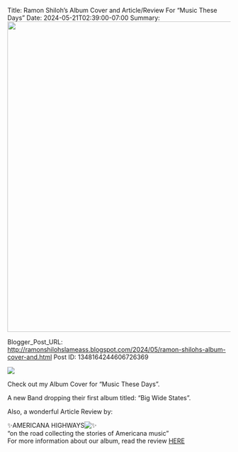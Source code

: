 Title: Ramon Shiloh’s Album Cover and Article/Review For “Music These Days”
Date: 2024-05-21T02:39:00-07:00
Summary: <img src="https://blogger.googleusercontent.com/img/b/R29vZ2xl/AVvXsEiDYwSMS-9pUrm7pb9AjAHT82JaFqLBFpqOxyXBq5qPTsqF8HLDSOw0qG7_reqLhTwEZ_YURBA8916mScgMw0-Se03WYpQ7Iu2xEa2-eQdBeQZQI88fdtCh-CE_OTGPULsMYQRZPDIgujjt6gaAyaR7fufOocNqUOC3CwUTYfT1yzXAe3Bgt5eAaVo66w/w447-h447/IMG_5098.jpeg" width="700">

Blogger_Post_URL: http://ramonshilohslameass.blogspot.com/2024/05/ramon-shilohs-album-cover-and.html
Post ID: 1348164244606726369
 

[![](https://blogger.googleusercontent.com/img/b/R29vZ2xl/AVvXsEiDYwSMS-9pUrm7pb9AjAHT82JaFqLBFpqOxyXBq5qPTsqF8HLDSOw0qG7_reqLhTwEZ_YURBA8916mScgMw0-Se03WYpQ7Iu2xEa2-eQdBeQZQI88fdtCh-CE_OTGPULsMYQRZPDIgujjt6gaAyaR7fufOocNqUOC3CwUTYfT1yzXAe3Bgt5eAaVo66w/w447-h447/IMG_5098.jpeg)](https://blogger.googleusercontent.com/img/b/R29vZ2xl/AVvXsEiDYwSMS-9pUrm7pb9AjAHT82JaFqLBFpqOxyXBq5qPTsqF8HLDSOw0qG7_reqLhTwEZ_YURBA8916mScgMw0-Se03WYpQ7Iu2xEa2-eQdBeQZQI88fdtCh-CE_OTGPULsMYQRZPDIgujjt6gaAyaR7fufOocNqUOC3CwUTYfT1yzXAe3Bgt5eAaVo66w/s600/IMG_5098.jpeg)  
  
Check out my Album Cover for “Music These Days”. 

A new Band dropping their first album titled: “Big Wide States”.   
  


Also, a wonderful Article Review by:

✨AMERICANA HIGHWAYS![✨](https://static.xx.fbcdn.net/images/emoji.php/v9/t75/2/16/2728.png)   
“on the road collecting the stories of Americana music”   
For more information about our album, read the review [HERE](https://americanahighways.org/2024/05/20/review-music-these-days-big-wide-states/?fbclid=PAZXh0bgNhZW0CMTEAAaaLXTwQa6Eq5QSss5laAmcBIZ6LJRMH5_TIfer8mYCDoa7twUyCjh3dpNA_aem_ASFATNJL9lfynKKejVztux4zWdwVUBpJdI81dnEf_XtjcnyUD0KSb3KsJxOx_avAL5brolSUu5z5IA5CL7z76t3k)

